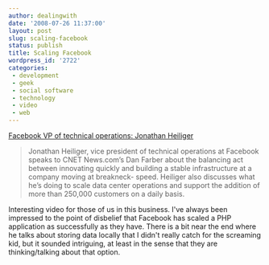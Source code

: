 ```yaml
---
author: dealingwith
date: '2008-07-26 11:37:00'
layout: post
slug: scaling-facebook
status: publish
title: Scaling Facebook
wordpress_id: '2722'
categories:
 - development
 - geek
 - social software
 - technology
 - video
 - web
---
```


[Facebook VP of technical operations: Jonathan Heiliger][1]

> Jonathan Heiliger, vice president of technical operations at Facebook speaks
to CNET News.com’s Dan Farber about the balancing act between innovating
quickly and building a stable infrastructure at a company moving at breakneck-
speed. Heiliger also discusses what he’s doing to scale data center operations
and support the addition of more than 250,000 customers on a daily basis.

Interesting video for those of us in this business. I've always been impressed
to the point of disbelief that Facebook has scaled a PHP application as
successfully as they have. There is a bit near the end where he talks about
storing data locally that I didn't really catch for the screaming kid, but it
sounded intriguing, at least in the sense that they are thinking/talking about
that option.

   [1]: http://video.zdnet.com/CIOSessions/?p=295

